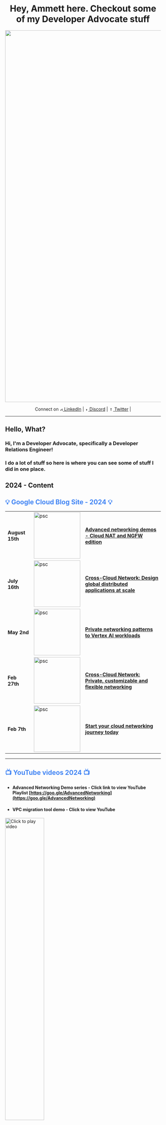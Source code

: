 <h1 align="center">Hey, Ammett here. Checkout some of my Developer Advocate stuff</h1>

<div align="center">
  <a href="#">
    <img src="img/devrel-1.gif" alt="hello banner" width="1200" />
  </a>
  <br />
  
  <p>
    Connect on <a href="https://www.linkedin.com/in/ammett/" target="_blank">
    <img src="img/li.png" alt="discord" width="10"/> LinkedIn</a> | <a href="https://discord.com/invite/SmcfYYn" target="_blank">
    <img src="img/dc.png" alt="twitter" width="10"/> Discord</a> | <a href="https://twitter.com/ammettw" target="_blank">
    <img src="https://img.freepik.com/free-vector/twitter-new-2023-x-logo-white-background-vector_1017-45422.jpg?w=900&t=st=1711135632~exp=1711136232~hmac=034d05202890e26da1097c0a43d9174830c00af244b375052b0bccb2a6617134" alt="twitter" width="13
"/> Twitter</a> | 
  </p>
</div>

---



## Hello, What?

### Hi, I'm a Developer Advocate, specifically a Developer Relations Engineer!

### I do a lot of stuff so here is where you can see some of stuff I did in one place.

## 2024 - Content

<div align="left">
  <h2 style="color:#4285F4; ">💡 Google Cloud Blog Site - 2024
     💡
  </h2>
</div>

<div class="tg-wrap"><table>
<tbody>
<tr>
    <td> <h4> August 15th </td>
    <td> <img src="https://storage.googleapis.com/gweb-cloudblog-publish/images/1_A5rJ0oE.max-2000x2000.png" alt="psc" width="150" /> </td>
    <td> <h4>
      <a href="https://cloud.google.com/blog/products/networking/cloud-nat-and-cloud-ngfw-demos">
    Advanced networking demos - Cloud NAT and NGFW edition </a> </h4>
    </td>
  </tr>
<tr>
    <td> <h4> July 16th </td>
    <td> <img src="https://storage.googleapis.com/gweb-cloudblog-publish/images/0-ccn-arch-hero.max-2500x2500.jpg" alt="psc" width="150" /> </td>
    <td> <h4>
      <a href="https://cloud.google.com/blog/products/networking/network-distributed-applications-at-global-scale">
    Cross-Cloud Network: Design global distributed applications at scale </a> </h4>
    </td>
  </tr>

<tr>
    <td> <h4> May 2nd </td>
    <td> <img src="https://storage.googleapis.com/gweb-cloudblog-publish/images/1-matrix.max-1800x1800.png" alt="psc" width="150" /> </td>
    <td> <h4>
      <a href="https://cloud.google.com/blog/products/networking/private-connectivity-to-vertex-workloads">
    Private networking patterns to Vertex AI workloads </a> </h4>
    </td>
  </tr>


<tr>
    <td> <h4> Feb 27th </td>
    <td> <img src="https://storage.googleapis.com/gweb-cloudblog-publish/images/1-ccn-net.max-1400x1400.jpg" alt="psc" width="150" /> </td>
    <td> <h4>
      <a href="https://cloud.google.com/blog/products/networking/connect-google-cloud-to-on-prem-and-other-clouds">
    Cross-Cloud Network: Private, customizable and flexible networking </a> </h4>
    </td>
  </tr>

<tr>
    <td> <h4> Feb 7th </td>
    <td> <img src="https://storage.googleapis.com/gweb-cloudblog-publish/images/0-hero-tour-of-networking.max-2500x2500.png" alt="psc" width="150" /> </td>
    <td> <h4>
      <a href="https://cloud.google.com/blog/products/networking/learn-how-to-network-in-the-cloud">
    Start your cloud networking journey today </a> </h4>
    </td>
  </tr>
  
</tbody>
</table></div>

---
<div align="left">
  <h2 style="color:#4285F4; ">📺 YouTube videos 2024
     📺
  </h2>
</div>

- #### Advanced Networking Demo series - Click link to view YouTube Playlist [https://goo.gle/AdvancedNetworking](https://goo.gle/AdvancedNetworking)  

- #### VPC migration tool demo  - Click to view YouTube
  
<div align="left">
  <a href="https://www.youtube.com/watch?v=Seb5qF3IR9M" target="_blank">
    <img src="https://i.ytimg.com/vi/Seb5qF3IR9M/sddefault.jpg" width="50%" alt="Click to play video" />
  </a>
  <br />
  
</div>

- #### Cloud NAT and NGFWs  - Click to view YouTube
  
<div align="left">
  <a href="https://www.youtube.com/watch?v=SYDGjqZyk-M" target="_blank">
    <img src="https://i.ytimg.com/vi/SYDGjqZyk-M/maxresdefault.jpg" width="50%" alt="Click to play video" />
  </a>
  <br />
  
</div> 

- #### Vertex AI networking patterns - PSC & Google APIs demo  - Click to view YouTube
  
<div align="left">
  <a href="https://www.youtube.com/watch?v=crpM1hXWaCA" target="_blank">
    <img src="https://img.youtube.com/vi/crpM1hXWaCA/maxresdefault.jpg" width="50%" alt="Click to play video" />
  </a>
  <br />
  
</div> 

- #### Service-Centric Cross-Cloud network  - Click to view YouTube
  
<div align="left">
  <a href="https://www.youtube.com/watch?v=3sZq3xpsDKA" target="_blank">
    <img src="https://img.youtube.com/vi/3sZq3xpsDKA/maxresdefault.jpg" width="50%" alt="Click to play video" />
  </a>
  <br />
  
</div> 

- #### Cloud NGFW Enterprise Demo  - Click to view YouTube
  
<div align="left">
  <a href="https://www.youtube.com/watch?v=OCqnf2E6zn0" target="_blank">
    <img src="https://img.youtube.com/vi/OCqnf2E6zn0/maxresdefault.jpg" width="50%" alt="Click to play video" />
  </a>
  <br />
  
</div>

- #### Application Awareness over Interconnect Demo  - Click to view YouTube
  
<div align="left">
  <a href="https://www.youtube.com/watch?v=R9kbyeRO0lE" target="_blank">
    <img src="https://img.youtube.com/vi/R9kbyeRO0lE/maxresdefault.jpg" width="50%" alt="Click to play video" />
  </a>
  <br />
  
</div>

---
<div align="left">
  <h2 style="color:#4285F4; ">📺 Rough cuts YouTube videos 2024
     📺
  </h2>
</div>

- #### Deploy NVIDIA NGC on Google Cloud  - Click to view YouTube
  
<div align="left">
  <a href="https://www.youtube.com/watch?v=Xe-IHdZc8A4" target="_blank">
    <img src="https://img.youtube.com/vi/Xe-IHdZc8A4/maxresdefault.jpg" width="50%" alt="Click to play video" />
  </a>
  <br />
  
</div> 


---
<div align="left">
  <h2 style="color:#4285F4; ">👨‍💻 Hands-on labs - 2024
     👨‍💻
  </h2>
</div>

<div class="tg-wrap"><table>
<tbody>

<tr>
    <td> <h4> November </td>
    <td> <img src="https://codelabs.developers.google.com/static/codelabs/cloudsql-psc-terraform/img/1893f48fe1298ea2_1920.png" alt="psc" width="150" /> </td>
    <td> <h4>
      <a href="https://codelabs.developers.google.com/codelabs/cloudsql-psc-terraform" target="_blank">
    Connecting to CloudSQL via Private Service Connect with (Terraform)</a> </h4>
    </td>
  </tr>


<tr>
    <td> <h4> October </td>
    <td> <img src="https://codelabs.developers.google.com/static/codelabs/terraform-python-vertexai-psc/img/8b283cc5684283c2_1920.png" alt="psc" width="150" /> </td>
    <td> <h4>
      <a href="https://codelabs.developers.google.com/codelabs/terraform-python-vertexai-psc" target="_blank">
    Access Gemini chat with python sdk via Private Service Connect endpoint</a> </h4>
    </td>
  </tr>

<tr>
    <td> <h4> September </td>
    <td> <img src="https://codelabs.developers.google.com/static/codelabs/anthropic-on-vertexai-psc/img/103967918b096e97_960.png" alt="psc" width="150" /> </td>
    <td> <h4>
      <a href="https://codelabs.developers.google.com/codelabs/anthropic-on-vertexai-psc?hl=en#0" target="_blank">
    Access Anthropic Claude on Vertex AI with python sdk via Private Service Connect endpoint</a> </h4>
    </td>
  </tr>

<tr>
    <td> <h4> June </td>
    <td> <img src="https://cdn.qwiklabs.com/gBIqI2nOpFcT7VugM8RvGUDpY2vDLNii%2BisheuVNAvs%3D" alt="psc" width="150" /> </td>
    <td> <h4>
      <a href="https://www.cloudskillsboost.google/focuses/92818?parent=catalog&utm_source=linkedin&utm_campaign=63ecde108fddb000013f06c7&utm_medium=smarpshare">
    Integrate PSC and Service Directory </a> </h4>
    </td>
  </tr>

<tr>
    <td> <h4> Jan </td>
    <td> <img src="https://cdn.qwiklabs.com/YdtfADcLnGIZx2AMED5aYHjfzJub7UOvizh8u3b0i9g%3D" alt="psc" width="150" /> </td>
    <td> <h4>
      <a href="https://www.cloudskillsboost.google/focuses/84417?parent=catalog">
    A Tour of Cloud Networking </a> </h4>
    </td>
  </tr>
  
</tbody>
</table>
</div>

---

<div align="left">
  <h2 style="color:#4285F4; ">📜 Technical Papers / Architecture Docs -2024
     📜
  </h2>
</div>


<div class="tg-wrap"><table>
<tbody>
  <tr>
     <td> <img src="https://cloud.google.com/static/architecture/images/ccn-distributed-apps-design/ccn-1a.svg" alt="ace" width="200" /> </td>
    <td><h4>Cross-Cloud Network Architecture Center </br></br><a href="https://cloud.google.com/architecture/ccn-distributed-apps-design" target="_blank">- Cross-Cloud Network for distributed applications </a>
    </br></br>
    <a href="https://cloud.google.com/architecture/ccn-distributed-apps-design/connectivity" target="_blank"> - Network segmentation and connectivity for distributed applications in Cross-Cloud Network </a>
     </br></br>
     <a href="https://cloud.google.com/architecture/ccn-distributed-apps-design/service-networking" target="_blank"> - Service networking for distributed applications in Cross-Cloud Network </a>
     </br></br>
    <a href="https://cloud.google.com/architecture/ccn-distributed-apps-design/connectivity" target="_blank"> - Network security for distributed applications in Cross-Cloud Network </a>
</h4>
    </td>
  </tr>
 <tr>
     <td> <img src="https://cloud.google.com/static/architecture/images/ccn-distributed-apps-design/ccn-vnp-vpn-flows.svg" alt="ccn vpn" width="200" /> </td>
    <td><h4>Cross-Cloud Network Architecture Center - patterns </br></br><a href="https://cloud.google.com/architecture/ccn-distributed-apps-design/ccn-vnp-vpn-ra?utm_campaign=63ecde108fddb000013f06c7&utm_content=6747502a5b3fd00001a0775e&utm_medium=smarpshare&utm_source=linkedin" target="_blank">- Cross-Cloud Network inter-VPC connectivity using VPC Network Peering </a>
    
</h4>
    </td>
  </tr>
  
</tbody>
</table></div>

<div align="left">
  <h2 style="color:#0F9D58; ">✍️ Medium publication Blog - 2024
     ✍️
  </h2>
</div>

- #### [Google Cloud service centric Cross-Cloud Network — with demo](https://medium.com/p/8452d34359c3) 

- #### [Access Anthropic Claude 3.5 Sonnet on Google Vertex AI via python SDK](https://medium.com/p/8bea11c479e0) 

- #### [Deploy NVIDIA NGC on Google Cloud config lab — run your AI workloads](https://medium.com/p/b8f860fcd6aa) 

- #### [Google Cloud NGFW — starter kit (Learn more with simple steps)](https://medium.com/p/f10deb0d3611) 

- #### [How to learn networking on Google Cloud — techventurers step by step guide](https://medium.com/google-cloud/how-to-learn-networking-on-google-cloud-techventurers-guide-351a724c87e9) 


- #### [Networking in Google Cloud — Things to check out to catch up -’24 edition](https://medium.com/p/3e02b2ea1944) 

- #### [Google Cloud HA VPN to Compute Engine VM (NVA) config lab with VyOS](https://medium.com/p/a447624849da) 
---
## 2023 - Content 
<div align="left">
  <h2 style="color:#4285F4; ">💡 YouTube videos
     💡
  </h2>
</div>

- #### Advanced Networking Demo series - Click link to view YouTube Playlist [https://goo.gle/AdvancedNetworking](https://goo.gle/AdvancedNetworking) 
- #### Cross-Cloud Interconnect demo 2  - Click to view YouTube
  
<div align="left">
  <a href="https://www.youtube.com/watch?v=W-fVLyCQ2kA" target="_blank">
    <img src="https://img.youtube.com/vi/W-fVLyCQ2kA/maxresdefault.jpg" width="50%" alt="Click to play video" />
  </a>
  <br />
  
</div>


---

<div align="left">
  <h2 style="color:#4285F4; ">💡 Google Cloud Blog Site
     💡
  </h2>
</div>

---


## 2023



<div class="tg-wrap"><table>
<tbody>

<tr>
    <td> <h4> Dec 21st </td>
    <td> <img src="https://storage.googleapis.com/gweb-cloudblog-publish/images/duet_ai_response.max-1900x1900.png" alt="psc" width="150" /> </td>
    <td> <h4>
      <a href="https://cloud.google.com/blog/products/ai-machine-learning/get-ai-help-on-networking-tasks">
    Explain and customize cloud networking with Duet AI </a> </h4>
    </td>
  </tr>

<tr>
    <td> <h4> Dec 12th </td>
    <td> <img src="https://storage.googleapis.com/gweb-cloudblog-publish/images/advance_networking_demos.max-2500x2500.jpg" alt="psc" width="150" /> </td>
    <td> <h4>
      <a href="https://cloud.google.com/blog/products/networking/advanced-networking-demos-firewall-plus-ncc-vpc-spokes-and-nfo">
    Advanced Networking Demos Cloud Firewall Plus, NCC VPC spokes & NFO edition </a> </h4>
    </td>
  </tr>
  <tr>
    <td> <h4> Oct 11th </td>
    <td> <img src="https://storage.googleapis.com/gweb-cloudblog-publish/images/1-on-premises-cci.max-2200x2200.png" alt="psc" width="150" /> </td>
    <td> <h4>
      <a target="_blank" href="https://cloud.google.com/blog/products/networking/hybrid-and-multicloud-network-architectures">
    Connecting hybrid and multicloud workloads - Networking Architecture </a> </h4>
    </td>
  </tr>
  
  <tr>
    <td> <h4> August 9th </td>
    <td> <img src="https://img.youtube.com/vi/W-fVLyCQ2kA/maxresdefault.jpg" alt="cci" width="150" /> </td>
    <td> <h4>
      <a target="_blank" href="https://cloud.google.com/blog/products/networking/advanced-networking-demos-cross-cloud-interconnect">
    Advanced Networking Demo videos — Cross-Cloud Interconnect edition </a> </h4>
    </td>
  </tr>
  <tr>
    <td> <h4> July 19th </td>
    <td> <img src="https://storage.googleapis.com/gweb-cloudblog-publish/images/psc-hero.max-2500x2500.jpg" alt="ilb" width="150" /> </td>
    <td> <h4>
      <a target="_blank" href="https://cloud.google.com/blog/products/networking/three-consumer-private-service-connect-designs">
    Three Private Service Connect patterns - Networking basics </a> </h4>
    </td>
  </tr>

  <tr>
    <td> <h4> June 27th </td>
    <td> <img src="https://storage.googleapis.com/gweb-cloudblog-publish/images/networking_462D2f7.max-2000x2000.jpg" alt="ilb" width="150" /> </td>
    <td> <h4>
      <a href="https://cloud.google.com/blog/products/networking/networking-101-google-cloud-reference-sheet-version-2" target="_blank">
    Networking 101 Google Cloud reference sheet 2023 v2 </a> </h4>
    </td>
  </tr>
  <tr>
    <td> <h4> June 9th </td>
    <td> <img src="https://storage.googleapis.com/gweb-cloudblog-publish/images/ilb-hero.max-2500x2500.jpg" alt="ilb" width="150" /> </td>
    <td> <h4>
      <a href="https://cloud.google.com/blog/products/networking/load-balancing-inside-public-cloud-options-and-optimizations" target="_blank">
    Designing Multi-regional Internal Load Balancing with Google Cloud iLB + Cloud DNS </a> </h4>
    </td>
  </tr>
  <tr>
    <td> <h4> May 31st </td>
    <td> <img src="https://storage.googleapis.com/gweb-cloudblog-publish/images/esg-hero.max-2800x2800.jpg" alt="img" width="150" /> </td>
    <td><h4>
    <a href="https://cloud.google.com/blog/products/networking/the-economic-advantages-of-google-cloud-networking" target="_blank"> 
  The economic advantages of Google Cloud Networking</a> </h4>
  </td>
  </tr>
  <tr>
    <td> <h4> May 3rd </td>
    <td> <img src="https://storage.googleapis.com/gweb-cloudblog-publish/images/networking_2022_b3vo6c3.max-2800x2800.jpg" alt="ilb" width="150
    " /> </td>
    <td> <h4>
<a href="https://cloud.google.com/blog/products/networking/architecture-best-practices-for-internet-apps-and-services" target="_blank"> 
  Internet-facing application delivery
  </a></td>
  </tr>
  <tr>
    <td> <h4> April 25th </td>
    <td> <img src="https://storage.googleapis.com/gweb-cloudblog-publish/images/advance_networking.max-2500x2500.jpg" alt="ilb" width="150
    " /> </td>
    <td> <h4>
<a href="https://cloud.google.com/blog/products/networking/introducing-the-advanced-networking-demo-video-series" target="_blank"> 
  Introducing the Advanced Networking Demo video series
  </a></h4></td>
  </tr>
  <tr>
    <td> <h4> March 13th </td>
    <td> <img src="https://storage.googleapis.com/gweb-cloudblog-publish/images/Service_Directory.max-2800x2800.jpg" alt="ilb" width="150
    " /> </td>
    <td> <h4>
<a href="https://cloud.google.com/blog/products/networking/reasons-to-use-service-directory-inside-google-cloud" target="_blank"> 
  Six benefits of using Service Directory in your environment
  </a></td>
  </tr>
  <tr>
    <td> <h4> January 9th </td>
    <td> <img src="https://storage.googleapis.com/gweb-cloudblog-publish/images/networking_2022.max-2500x2500.jpg" alt="ilb" width="150
    " /> </td>
    <td> <h4>
<a href="https://cloud.google.com/blog/topics/developers-practitioners/two-networking-patterns-secure-intra-cloud-access" target="_blank"> 
  Two networking patterns for secure intra-cloud access
  </a></td>
  </tr>
</tbody>
</table></div>


## 2022
---
<div class="tg-wrap"><table>
<tbody>
  <tr>
    <td> <h4> Nov 7 </td>
    <td> <img src="https://storage.googleapis.com/gweb-cloudblog-publish/images/cloud_armor.max-2600x2600.png" alt="ilb" width="150
    " /> </td>
    <td> <h4>
<a href="https://cloud.google.com/blog/topics/developers-practitioners/when-should-i-use-cloud-armor" target="_blank"> 
    When should I use Cloud Armor
  </a></td>
  <td> <h4> October 7 </td>
    <td> <img src="https://storage.googleapis.com/gweb-cloudblog-publish/images/blocks.max-1600x1600.png" alt="ilb" width="150
    " /> </td>
    <td> <h4>
<a href="https://cloud.google.com/blog/topics/developers-practitioners/6-building-blocks-cloud-networking-networking-architecture" target="_blank"> 
    6 Building blocks for cloud networking
  </a></td>
  </tr>
<tr>
    <td> <h4> August 17 </td>
    <td> <img src="https://storage.googleapis.com/gweb-cloudblog-publish/original_images/k8net.png" alt="ilb" width="150
    " /> </td>
    <td> <h4>
<a href="https://cloud.google.com/blog/topics/developers-practitioners/understanding-basic-networking-gke-networking-basics" target="_blank"> 
    Understanding basic networking in GKE 
  </a></td>
  <td> <h4> July 29 </td>
    <td> <img src="https://storage.googleapis.com/gweb-cloudblog-publish/images/GCLB_8.max-2000x2000.png" alt="ilb" width="150
    " /> </td>
    <td> <h4>
<a href="https://cloud.google.com/blog/topics/developers-practitioners/google-cloud-global-external-https-load-balancer-deep-dive" target="_blank"> 
    Google Cloud Global External HTTP(S) Load Balancer - Deep Dive
  </a></td>
  </tr>
</tbody>
</table></div>

---

<div align="left">
  <h2 style="color:#0F9D58; ">💡 Google Cloud Medium publication Blog Site
     💡
  </h2>
</div>

---


## 2023

- #### [Preparing for the “New” Google Cloud Professional Cloud DevOps Engineer Exam — 2023 +](https://medium.com/google-cloud/preparing-for-the-new-google-cloud-professional-cloud-devops-engineer-exam-2023-20c4af9d1332) 

- #### [Google Cloud Cross-Cloud Interconnect: Almost everything you need to know](https://medium.com/google-cloud/google-cloud-cross-cloud-interconnect-almost-everything-you-need-to-know-305bb3757f9e) 

- #### [7 learning challenges to help you learn Google Cloud today](https://medium.com/google-cloud/7-learning-challenges-to-help-you-learn-google-cloud-today-970fb252b9ad) 

- #### [10 DevOps & SRE resources everyone should check out](https://medium.com/google-cloud/10-devops-sre-resources-everyone-should-check-out-36de439b776d) 
- #### [Preparing for success with Google Cloud Professional Cloud Database Engineer Exam](https://medium.com/google-cloud/preparing-for-success-with-google-cloud-professional-cloud-database-engineer-exam-2023-3ad33fa3eea9)

---
<div align="left">
  <h2 style="color:#4285F4; ">📜 Technical Papers / Architecture Docs -2023
     📜
  </h2>
</div>


<div class="tg-wrap"><table>
<tbody>
  <tr>
     <td> <img src="https://cloud.google.com/static/architecture/images/ccn-distributed-apps-design/ccn-1a.svg" alt="ace" width="200" /> </td>
    <td><h4>Architecture Documentation </br></br><a href="https://cloud.google.com/architecture/partners/fortigate-architecture-in-cloud" target="_blank">- FortiGate architecture in Google Cloud </a>
    </br></br>
    <a href="https://cloud.google.com/architecture/hybrid-multicloud-patterns/one-page-view" target="_blank"> - Build hybrid and multicloud architectures using Google Cloud </a>
     </br></br>
    <a href="https://cloud.google.com/architecture/hybrid-multicloud-patterns-and-practices/one-page-view" target="_blank"> - Hybrid and multicloud architecture patterns</a>
     </br></br>
    <a href="https://cloud.google.com/architecture/hybrid-multicloud-secure-networking-patterns/one-page-view" target="_blank"> - Hybrid and multicloud secure networking architecture patterns</a>
</h4>
    </td>
  </tr>
 
  
</tbody>
</table></div>

----
<div align="left">
  <h2 style="color:#F4B400; ">💡 Labs 2023
     💡
  </h2>
</div>



- #### Labs on dual stack Google Cloud networks | [IP addressing options IPv4 and IPv6](https://codelabs.developers.google.com/codelabs/ipv4-ipv6-addressing#0) 

- #### Duet AI in Google Cloud learning path | [Duet AI for Network Engineers](https://www.cloudskillsboost.google/paths/236/course_templates/884) 
---

<div align="left">
  <h2 style="color:#4285F4; ">💡 Books
     💡
  </h2>
</div>

---

## 2023

<div class="tg-wrap"><table>
<tbody>
  <tr>
     <td> <img src="https://books.google.ca/books/publisher/content?id=YcirEAAAQBAJ&pg=PP1&img=1&zoom=3&hl=en&bul=1&sig=ACfU3U0HS8z2A9voe0oyvOavuLanKTFsrg&w=1280" alt="ace" width="200" /> </td>
    <td><h4>Technical Editor <a href="https://www.google.ca/books/edition/Google_Cloud_Certified_Associate_Cloud_E/YcirEAAAQBAJ?hl=en&gbpv=0" target="_blank">     Associate Cloud Engineer Study Guide second edition
  </a></td>
  </tr>
 
  
</tbody>
</table></div>

## 2022

<div class="tg-wrap"><table>
<tbody>
    <tr>
    <td> <img src="https://books.google.ca/books/publisher/content?id=3YJlEAAAQBAJ&pg=PP1&img=1&zoom=3&hl=en&bul=1&sig=ACfU3U25Xhh6TCAuEhPhIaC758cf7FhgEQ&w=1280" alt="pca" width="200" /> </td>
    <td><h4>Technical Editor <a href="https://www.google.ca/books/edition/Google_Cloud_Certified_Professional_Clou/3YJlEAAAQBAJ?hl=en&gbpv=0" target="_blank">     Google Cloud Certified Professional Cloud Architect Study Guide second edition </a></td>
  </tr>
  
</tbody>
</table></div>
